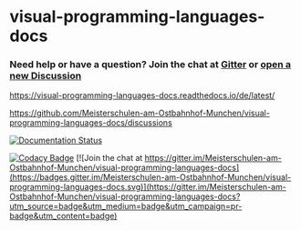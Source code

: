 # visual-programming-languages-docs

### Need help or have a question? Join the chat at [Gitter](https://gitter.im/Meisterschulen-am-Ostbahnhof-Munchen/visual-programming-languages-docs) or [open a new Discussion](https://github.com/Meisterschulen-am-Ostbahnhof-Munchen/visual-programming-languages-docs/discussions)

<https://visual-programming-languages-docs.readthedocs.io/de/latest/>

<https://github.com/Meisterschulen-am-Ostbahnhof-Munchen/visual-programming-languages-docs/discussions>


[![Documentation Status](https://readthedocs.org/projects/visual-programming-languages-docs/badge/?version=latest)](https://visual-programming-languages-docs.readthedocs.io/de/latest/?badge=latest)
      
      
[![Codacy Badge](https://app.codacy.com/project/badge/Grade/be817b022b9a4f5c855f0d368927ba0a)](https://www.codacy.com/gh/Meisterschulen-am-Ostbahnhof-Munchen/visual-programming-languages-docs/dashboard?utm_source=github.com&amp;utm_medium=referral&amp;utm_content=Meisterschulen-am-Ostbahnhof-Munchen/visual-programming-languages-docs&amp;utm_campaign=Badge_Grade) [![Join the chat at https://gitter.im/Meisterschulen-am-Ostbahnhof-Munchen/visual-programming-languages-docs](https://badges.gitter.im/Meisterschulen-am-Ostbahnhof-Munchen/visual-programming-languages-docs.svg)](https://gitter.im/Meisterschulen-am-Ostbahnhof-Munchen/visual-programming-languages-docs?utm_source=badge&utm_medium=badge&utm_campaign=pr-badge&utm_content=badge)
